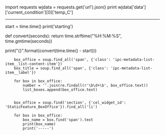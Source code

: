 import requests
wjdata = requests.get('url').json()
print wjdata['data']['current_condition'][0]['temp_C']

----


start = time.time()
print('starting')


def convert(seconds):
    return time.strftime("%H:%M:%S", time.gmtime(seconds))

print("{}".format(convert(time.time() - start)))





        box_office = soup.find_all('span', {'class': 'ipc-metadata-list-item__list-content-item'})
        box_title = soup.find_all('span', {'class': 'ipc-metadata-list-item__label'})

        for box in box_office:
            number = ''.join(re.findall(r'\b\d+\b', box_office.text))
            list_boxes.append(box_office.text)


        box_office = soup.find('section', {'cel_widget_id': 'StaticFeature_BoxOffice'}).find_all('li')

        for box in box_office:
            box_name = box.find('span').text
            print(box_name)
            print('-----')
